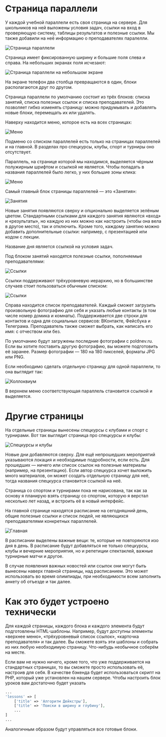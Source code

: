 # Страница параллели

У каждой учебной параллели есть своя страница на сервере.
Для школьников на ней выложены условия задач, ссылки на вход в проверяющую систему, таблицы результатов и полезные ссылки.
Мы также добавили на неё информацию о преподавателях паралелли.

![Страница параллели](screenshots/parallel-page.png "Страница параллели")

Страница имеет фиксированную ширину и большие поля слева и справа. На небольших экранах поля исчезают:

![Страница параллели на небольшом экране](screenshots/parallel-page-md.png "Страница параллели на небольшом экране")

На экране телефон два столбца превращаются в один, блоки располагаются друг по другом.

Страница параллели по умолчанию состоит из трёх блоков: списка занятий, списка полезных ссылок и списка преподавателей. 
Это позволяет гибко изменять страницу: можно придумывать и добавлять новые блоки, перемещать их или удалять.

Наверху находится меню, которое есть на всех страницах:

![Меню](screenshots/header.png "Меню")
                                     
Подменю со списком параллелей есть только на страницах параллелей и на главной. В разделах про спецкурсы, клубы, спорт и турниры оно отсутствует.

Параллель, на странице которой мы находимся, выделяется чёрным полужирным шрифтом и ссылкой не является.
Чтобы попадать в названия параллелей было легко, у них большие зоны клика:

![Меню](screenshots/header-hover.png "Меню")

Самый главный блок страницы параллелей — это «Занятия»:

![Занятия](screenshots/lessons.png "Занятия")

Новые занятия появляются сверху и опционально выделяется зелёным цветом.
Стандартными ссылками для каждого занятия являются «вход» и «результаты», но каждую из них можно как настроить (чтобы она вела в другое место), так и отключить.
Кроме того, каждому занятию можно добавить дополнительные ссылки: например, с презентацией или кодом с лекции.

Название дня является ссылкой на условия задач.

Под блоком занятий находятся полезные ссылки, пополняемые преподавателями:

![Ссылки](screenshots/links-tree.png "Ссылки")

Ссылки поддерживают трёхуровневую иерархию, но в большинстве случаев стоит пользоваться обычным списком:

![Ссылки](screenshots/links.png "Ссылки")

Справа находится список преподавателей. Каждый сможет загрузить произвольную фотографию для себя и указать любые контакты (в том числе номер домика и комнаты).
Поддерживается две строки для контактов и одна для социальных сервисов: ВКонтакте, Фейсбука и Телеграма.
Преподаватель также сможет выбрать, как написать его имя: с отчеством или без.

По умолчанию будут загружены последние фотографии с poldnev.ru. Если вы хотите поставить другую фотографию, вы можете подготовить её заранее. Размер фотографии — 180 на 180 пикселей, форматы JPG или PNG.

Если необходимо сделать отдельную страницу для одной параллели, то она выглядит так:

![Коллоквиум](screenshots/colloquium.png "Коллоквиум")

В верхнем меню соответствующая параллель становится ссылкой и выделяется.

# Другие страницы

На отдельные страницы вынесены спецкурсы с клубами и спорт с турнирами. Вот так выглядит страница про спецкурсы и клубы:

![Спецкурсы и клубы](screenshots/specсourses-and-clubs-page.png "Спецкурсы и клубы")

Новые дни добавляются сверху. Для ещё непрошедших мероприятий указываются локация и необходимые подробности, если есть. Для прошедших — ничего или список ссылок на полезные материалы (например, на презентацию).
Если автор спецкурса хочет выложить много материалов, он может создать отдельную страницу для неё, тогда названия спецкурса становится ссылкой на неё.

Страница со спортом и турнирами пока не нарисована, так как за основу я планирую взять страницу со спортом, которую я верстал несколько лет назад, и встроить её в новый интерфейс.

На главной странице находятся расписание на сегодняшний день, общие полезные ссылки и список людей, не являющихся преподавателями конкретных параллелей.

![Главная](screenshots/main-page.png "Главная")

В расписании выделены важные вещи: те, которые не повторяются изо дня в день. В расписание будут добавляться не только спецкурсы, клубы и вечерние мероприятия, но и репетиции спектаклей, важные
турнирные матчи и другое.

В случае появления важных новостей или ссылок они могут быть вынесены наверх главной страницы, над расписанием. 
Это может использовать во время олимпиады, при необходимости всем заполнить анкету об отъезде и так далее. 

# Как это будет устроено технически

Для каждой страницы, каждого блока и каждого элемента будут подготовлены HTML-шаблоны.
Например, будут доступны элементы «верхнее меню», «трёхуровневый список ссылок», «карточка преподавателя» и так далее.
Вы сможете взять эти шаблоны и собрать из них любую необходимую страницу. Что-нибудь необычное соберём на месте.

Если вам не нужно ничего, кроме того, что уже поддерживается на стандартных страницах, то вы сможете просто использовать её, настроив для себя. В качестве бэкенда будет использоваться скрипт на PHP,
который уже установлен на нашем сервере. Чтобы настроить блок уроков вам достаточно будет указать

```php
...
'lessons' => [
    ['title' => 'Алгоритм Дейкстры'],
    ['title' => 'Поиски в ширину и глубину'],
    ...
]
...
```

Аналогичным образом будут управляться все готовые блоки. 
